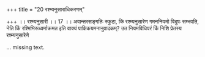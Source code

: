 +++
title = "20 रश्म्यनुसाराधिकरणम्"

+++
।। रश्म्यनुसारी ।। 17 ।। अवान्तरसङ्गतिः स्फुटा, किं रश्म्यनुसारेण गमननियमो विदुषः सम्भवति, नेति किं रश्मिभिरूध्वर्माक्रमत इति वाक्यं पाक्षिकयमनानुवादकम्? उत नियमविधिपरं किं निशि प्रेतस्य रश्म्यनुसारेणे

... missing text.

